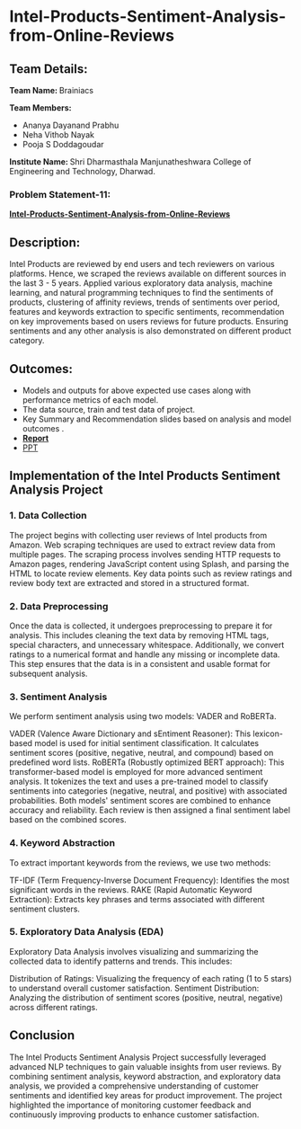 <h1>Intel-Products-Sentiment-Analysis-from-Online-Reviews</h1>

<h2>Team Details: </h2>
<p><b>Team Name: </b>Brainiacs</p>
<b>Team Members: </b>
<ul>
<li>Ananya Dayanand Prabhu</li>
<li>Neha Vithob Nayak</li>
<li>Pooja S Doddagoudar</li>
</ul>
<p><b>Institute Name: </b>Shri Dharmasthala Manjunatheshwara College of Engineering and Technology, Dharwad.</p>
<h3> Problem Statement-11: </h3>
<u><b>Intel-Products-Sentiment-Analysis-from-Online-Reviews</b></u>

<h2> Description: </h2>
<p>Intel Products are reviewed by end users and tech reviewers on various platforms. 
Hence, we scraped the reviews available on different sources in the last 3 - 5 years. Applied
various exploratory data analysis, machine learning, and natural programming techniques to find the 
sentiments of products, clustering of affinity reviews, trends of sentiments over period, features 
and keywords extraction to specific sentiments, recommendation on key improvements based on 
users reviews for future products. Ensuring sentiments and any other analysis is also demonstrated on 
different product category.</p>

<h2> Outcomes: </h2>
<ul>
  <li>Models and outputs for above expected use cases along with performance metrics of each model.</li>
  <li>The data source, train and test data of project.</li>
  <li>Key Summary and Recommendation slides based on analysis and model outcomes .</li>
  <li><b><a href="">Report</a></b></li>
  <li><a href="">PPT</a></li>
</ul>

<h2>Implementation of the Intel Products Sentiment Analysis Project</h2>
<h3>1. Data Collection</h3>
<p>The project begins with collecting user reviews of Intel products from Amazon. Web scraping techniques are used to extract review data from multiple pages. The scraping process involves sending HTTP requests to Amazon pages, rendering JavaScript content using Splash, and parsing the HTML to locate review elements. Key data points such as review ratings and review body text are extracted and stored in a structured format.</p>
<h3>2. Data Preprocessing</h3>
<p>Once the data is collected, it undergoes preprocessing to prepare it for analysis. This includes cleaning the text data by removing HTML tags, special characters, and unnecessary whitespace. Additionally, we convert ratings to a numerical format and handle any missing or incomplete data. This step ensures that the data is in a consistent and usable format for subsequent analysis.</p>
<h3>3. Sentiment Analysis</h3>
<p>We perform sentiment analysis using two models: VADER and RoBERTa.

VADER (Valence Aware Dictionary and sEntiment Reasoner): This lexicon-based model is used for initial sentiment classification. It calculates sentiment scores (positive, negative, neutral, and compound) based on predefined word lists.
RoBERTa (Robustly optimized BERT approach): This transformer-based model is employed for more advanced sentiment analysis. It tokenizes the text and uses a pre-trained model to classify sentiments into categories (negative, neutral, and positive) with associated probabilities.
Both models' sentiment scores are combined to enhance accuracy and reliability. Each review is then assigned a final sentiment label based on the combined scores.</p>
<h3>4. Keyword Abstraction</h3>
<p>To extract important keywords from the reviews, we use two methods:

TF-IDF (Term Frequency-Inverse Document Frequency): Identifies the most significant words in the reviews.
RAKE (Rapid Automatic Keyword Extraction): Extracts key phrases and terms associated with different sentiment clusters.</p>
<h3>5. Exploratory Data Analysis (EDA)</h3>
<p>Exploratory Data Analysis involves visualizing and summarizing the collected data to identify patterns and trends. This includes:

Distribution of Ratings: Visualizing the frequency of each rating (1 to 5 stars) to understand overall customer satisfaction.
Sentiment Distribution: Analyzing the distribution of sentiment scores (positive, neutral, negative) across different ratings.</p>

<h2>Conclusion</h2>
<p>The Intel Products Sentiment Analysis Project successfully leveraged advanced NLP techniques to gain valuable insights from user reviews. By combining sentiment analysis, keyword abstraction, and exploratory data analysis, we provided a comprehensive understanding of customer sentiments and identified key areas for product improvement. The project highlighted the importance of monitoring customer feedback and continuously improving products to enhance customer satisfaction.</p>
